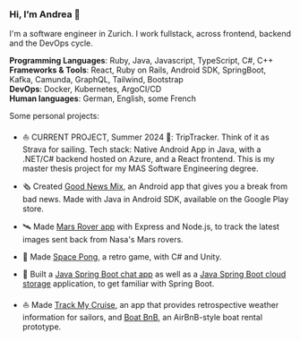 ### Hi, I’m Andrea 👋

I'm a software engineer in Zurich. I work fullstack, across frontend, backend and the DevOps cycle.

**Programming Languages**:  Ruby, Java, Javascript, TypeScript, C#, C++\
**Frameworks & Tools**: React, Ruby on Rails, Android SDK, SpringBoot, Kafka, Camunda, GraphQL, Tailwind, Bootstrap\
**DevOps**: Docker, Kubernetes, ArgoCI/CD\
**Human languages**: German, English, some French

Some personal projects: 

* ⛵️ CURRENT PROJECT, Summer 2024 📍: TripTracker. Think of it as Strava for sailing. Tech stack: Native Android App in Java, with a .NET/C# backend hosted on Azure, and a React frontend. This is my master thesis project for my MAS Software Engineering degree.

* 🗞 Created [Good News Mix](https://play.google.com/store/apps/details?id=com.rollmopsgames.guardianapp2020), an Android app that gives you a break from bad news. Made with Java in Android SDK, available on the Google Play store.

* 🛰 Made [Mars Rover app](https://github.com/pinefoambath/mars-rover-express-app) with Express and Node.js, to track the latest images sent back from Nasa's Mars rovers.

* 🚀 Made [Space Pong](https://rollmopsgames.itch.io/spacepong), a retro game, with C# and Unity.

* 🍃 Built a [Java Spring Boot chat app](https://github.com/pinefoambath/demo) as well as a [Java Spring Boot cloud storage](https://github.com/pinefoambath/cloudstorage) application, to get familiar with Spring Boot. 

* ⛵ Made [Track My Cruise](https://github.com/pinefoambath/trackmycruise), an app that provides retrospective weather information for sailors, and [Boat BnB](https://airbnb-pinefoambath.herokuapp.com), an AirBnB-style boat rental prototype.
